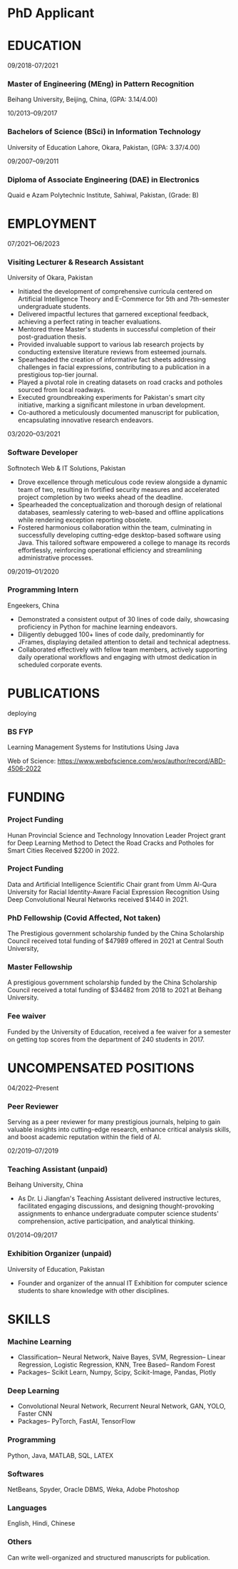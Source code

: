 # PhD Applicant


# EDUCATION

09/2018-07/2021
### Master of Engineering (MEng) in Pattern Recognition
Beihang University, Beijing, China, (GPA: 3.14/4.00)

10/2013–09/2017
### Bachelors of Science (BSci) in Information Technology
University of Education Lahore, Okara, Pakistan, (GPA: 3.37/4.00)

09/2007–09/2011
### Diploma of Associate Engineering (DAE) in Electronics
Quaid e Azam Polytechnic Institute, Sahiwal, Pakistan, (Grade: B)

# EMPLOYMENT

07/2021–06/2023
### Visiting Lecturer & Research Assistant
University of Okara, Pakistan
- Initiated the development of comprehensive curricula centered on Artificial Intelligence Theory and E-Commerce for 5th and 7th-semester undergraduate students.
- Delivered impactful lectures that garnered exceptional feedback, achieving a perfect rating in teacher evaluations.
- Mentored three Master's students in successful completion of their post-graduation thesis.
- Provided invaluable support to various lab research projects by conducting extensive literature reviews from esteemed journals.
- Spearheaded the creation of informative fact sheets addressing challenges in facial expressions, contributing to a publication in a prestigious top-tier journal.
- Played a pivotal role in creating datasets on road cracks and potholes sourced from local roadways.
- Executed groundbreaking experiments for Pakistan's smart city initiative, marking a significant milestone in urban development.
- Co-authored a meticulously documented manuscript for publication, encapsulating innovative research endeavors.

03/2020–03/2021
### Software Developer
Softnotech Web & IT Solutions, Pakistan
- Drove excellence through meticulous code review alongside a dynamic team of two, resulting in fortified security measures and accelerated project completion by two weeks ahead of the deadline.
- Spearheaded the conceptualization and thorough design of relational databases, seamlessly catering to web-based and offline applications while rendering exception reporting obsolete.
- Fostered harmonious collaboration within the team, culminating in successfully developing cutting-edge desktop-based software using Java. This tailored software empowered a college to manage its records effortlessly, reinforcing operational efficiency and streamlining administrative processes.

09/2019–01/2020
### Programming Intern
Engeekers, China
- Demonstrated a consistent output of 30 lines of code daily, showcasing proficiency in Python for machine learning endeavors.
- Diligently debugged 100+ lines of code daily, predominantly for JFrames, displaying detailed attention to detail and technical adeptness.
- Collaborated effectively with fellow team members, actively supporting daily operational workflows and engaging with utmost dedication in scheduled corporate events.

# PUBLICATIONS

deploying

### BS FYP
Learning Management Systems for Institutions Using Java

Web of Science: https://www.webofscience.com/wos/author/record/ABD-4506-2022

# FUNDING

### Project Funding
Hunan Provincial Science and Technology Innovation Leader Project grant for Deep Learning Method to Detect the Road Cracks and Potholes for Smart Cities Received $2200 in 2022.

### Project Funding
Data and Artificial Intelligence Scientific Chair grant from Umm Al-Qura University for Racial Identity-Aware Facial Expression Recognition Using Deep Convolutional Neural Networks received $1440 in 2021.

### PhD Fellowship (Covid Affected, Not taken)
The Prestigious government scholarship funded by the China Scholarship Council received total funding of $47989 offered in 2021 at Central South University,  

### Master Fellowship
A prestigious government scholarship funded by the China Scholarship Council received a total funding of $34482 from 2018 to 2021 at Beihang University. 

### Fee waiver
Funded by the University of Education, received a fee waiver for a semester on getting top scores from the department of 240 students in 2017.

# UNCOMPENSATED POSITIONS

04/2022–Present
### Peer Reviewer
Serving as a peer reviewer for many prestigious journals, helping to gain valuable insights into cutting-edge research, enhance critical analysis skills, and boost academic reputation within the field of AI.

02/2019–07/2019
### Teaching Assistant (unpaid)
Beihang University, China
- As Dr. Li Jiangfan's Teaching Assistant delivered instructive lectures, facilitated engaging discussions, and designing thought-provoking assignments to enhance undergraduate computer science students' comprehension, active participation, and analytical thinking.

01/2014–09/2017
### Exhibition Organizer (unpaid)
University of Education, Pakistan
- Founder and organizer of the annual IT Exhibition for computer science students to share knowledge with other disciplines.

# SKILLS

### Machine Learning
- Classification– Neural Network, Naive Bayes, SVM, Regression– Linear Regression, Logistic Regression, KNN, Tree Based– Random Forest
- Packages– Scikit Learn, Numpy, Scipy, Scikit-Image, Pandas, Plotly

### Deep Learning
- Convolutional Neural Network, Recurrent Neural Network, GAN, YOLO, Faster CNN
- Packages– PyTorch, FastAI, TensorFlow

### Programming
Python, Java, MATLAB, SQL, LATEX

### Softwares
NetBeans, Spyder, Oracle DBMS, Weka, Adobe Photoshop

### Languages
English, Hindi, Chinese

### Others
Can write well-organized and structured manuscripts for publication.


